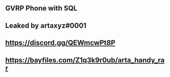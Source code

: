 GVRP Phone with SQL
-----------------------------
Leaked by artaxyz#0001
-----------------------------
https://discord.gg/QEWmcwPt8P
-----------------------------
https://bayfiles.com/Z1q3k9r0ub/arta_handy_rar
----------------------------------
